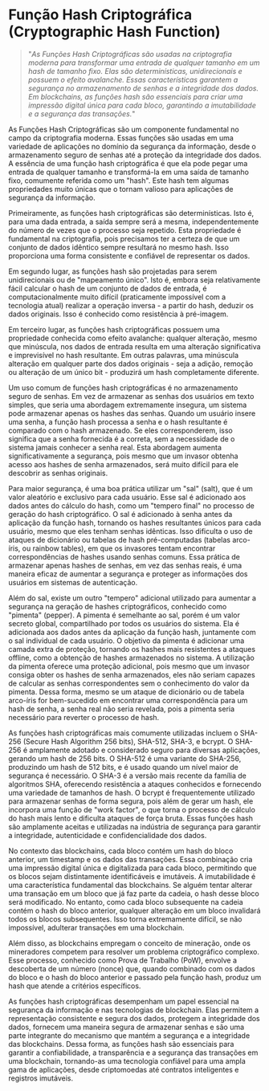 # Função Hash Criptográfica (Cryptographic Hash Function)

>"*As Funções Hash Criptográficas são usadas na criptografia moderna para transformar uma entrada de qualquer tamanho em um hash de tamanho fixo. Elas são determinísticas, unidirecionais e possuem o efeito avalanche. Essas características garantem a segurança no armazenamento de senhas e a integridade dos dados. Em blockchains, as funções hash são essenciais para criar uma impressão digital única para cada bloco, garantindo a imutabilidade e a segurança das transações.*"

As Funções Hash Criptográficas são um componente fundamental no campo da criptografia moderna. Essas funções são usadas em uma variedade de aplicações no domínio da segurança da informação, desde o armazenamento seguro de senhas até a proteção da integridade dos dados. A essência de uma função hash criptográfica é que ela pode pegar uma entrada de qualquer tamanho e transformá-la em uma saída de tamanho fixo, comumente referida como um "hash". Este hash tem algumas propriedades muito únicas que o tornam valioso para aplicações de segurança da informação.

Primeiramente, as funções hash criptográficas são determinísticas. Isto é, para uma dada entrada, a saída sempre será a mesma, independentemente do número de vezes que o processo seja repetido. Esta propriedade é fundamental na criptografia, pois precisamos ter a certeza de que um conjunto de dados idêntico sempre resultará no mesmo hash. Isso proporciona uma forma consistente e confiável de representar os dados.

Em segundo lugar, as funções hash são projetadas para serem unidirecionais ou de "mapeamento único". Isto é, embora seja relativamente fácil calcular o hash de um conjunto de dados de entrada, é computacionalmente muito difícil (praticamente impossível com a tecnologia atual) realizar a operação inversa - a partir do hash, deduzir os dados originais. Isso é conhecido como resistência à pré-imagem.

Em terceiro lugar, as funções hash criptográficas possuem uma propriedade conhecida como efeito avalanche: qualquer alteração, mesmo que minúscula, nos dados de entrada resulta em uma alteração significativa e imprevisível no hash resultante. Em outras palavras, uma minúscula alteração em qualquer parte dos dados originais - seja a adição, remoção ou alteração de um único bit - produzirá um hash completamente diferente.

Um uso comum de funções hash criptográficas é no armazenamento seguro de senhas. Em vez de armazenar as senhas dos usuários em texto simples, que seria uma abordagem extremamente insegura, um sistema pode armazenar apenas os hashes das senhas. Quando um usuário insere uma senha, a função hash processa a senha e o hash resultante é comparado com o hash armazenado. Se eles corresponderem, isso significa que a senha fornecida é a correta, sem a necessidade de o sistema jamais conhecer a senha real. Esta abordagem aumenta significativamente a segurança, pois mesmo que um invasor obtenha acesso aos hashes de senha armazenados, será muito difícil para ele descobrir as senhas originais.

Para maior segurança, é uma boa prática utilizar um "sal" (salt), que é um valor aleatório e exclusivo para cada usuário. Esse sal é adicionado aos dados antes do cálculo do hash, como um "tempero final" no processo de geração do hash criptográfico. O sal é adicionado à senha antes da aplicação da função hash, tornando os hashes resultantes únicos para cada usuário, mesmo que eles tenham senhas idênticas. Isso dificulta o uso de ataques de dicionário ou tabelas de hash pré-computadas (tabelas arco-íris, ou rainbow tables), em que os invasores tentam encontrar correspondências de hashes usando senhas comuns. Essa prática de armazenar apenas hashes de senhas, em vez das senhas reais, é uma maneira eficaz de aumentar a segurança e proteger as informações dos usuários em sistemas de autenticação.

Além do sal, existe um outro "tempero" adicional utilizado para aumentar a segurança na geração de hashes criptográficos, conhecido como "pimenta" (pepper). A pimenta é semelhante ao sal, porém é um valor secreto global, compartilhado por todos os usuários do sistema. Ela é adicionada aos dados antes da aplicação da função hash, juntamente com o sal individual de cada usuário. O objetivo da pimenta é adicionar uma camada extra de proteção, tornando os hashes mais resistentes a ataques offline, como a obtenção de hashes armazenados no sistema. A utilização da pimenta oferece uma proteção adicional, pois mesmo que um invasor consiga obter os hashes de senha armazenados, eles não seriam capazes de calcular as senhas correspondentes sem o conhecimento do valor da pimenta. Dessa forma, mesmo se um ataque de dicionário ou de tabela arco-íris for bem-sucedido em encontrar uma correspondência para um hash de senha, a senha real não seria revelada, pois a pimenta seria necessário para reverter o processo de hash.

As funções hash criptográficas mais comumente utilizadas incluem o SHA-256 (Secure Hash Algorithm 256 bits), SHA-512, SHA-3, e bcrypt. O SHA-256 é amplamente adotado e considerado seguro para diversas aplicações, gerando um hash de 256 bits. O SHA-512 é uma variante do SHA-256, produzindo um hash de 512 bits, e é usado quando um nível maior de segurança é necessário. O SHA-3 é a versão mais recente da família de algoritmos SHA, oferecendo resistência a ataques conhecidos e fornecendo uma variedade de tamanhos de hash. O bcrypt é frequentemente utilizado para armazenar senhas de forma segura, pois além de gerar um hash, ele incorpora uma função de "work factor", o que torna o processo de cálculo do hash mais lento e dificulta ataques de força bruta. Essas funções hash são amplamente aceitas e utilizadas na indústria de segurança para garantir a integridade, autenticidade e confidencialidade dos dados.

No contexto das blockchains, cada bloco contém um hash do bloco anterior, um timestamp e os dados das transações. Essa combinação cria uma impressão digital única e digitalizada para cada bloco, permitindo que os blocos sejam distintamente identificáveis e imutáveis. A imutabilidade é uma característica fundamental das blockchains. Se alguém tentar alterar uma transação em um bloco que já faz parte da cadeia, o hash desse bloco será modificado. No entanto, como cada bloco subsequente na cadeia contém o hash do bloco anterior, qualquer alteração em um bloco invalidará todos os blocos subsequentes. Isso torna extremamente difícil, se não impossível, adulterar transações em uma blockchain.

Além disso, as blockchains empregam o conceito de mineração, onde os mineradores competem para resolver um problema criptográfico complexo. Esse processo, conhecido como Prova de Trabalho (PoW), envolve a descoberta de um número (nonce) que, quando combinado com os dados do bloco e o hash do bloco anterior e passado pela função hash, produz um hash que atende a critérios específicos.

As funções hash criptográficas desempenham um papel essencial na segurança da informação e nas tecnologias de blockchain. Elas permitem a representação consistente e segura dos dados, protegem a integridade dos dados, fornecem uma maneira segura de armazenar senhas e são uma parte integrante do mecanismo que mantém a segurança e a integridade das blockchains. Dessa forma, as funções hash são essenciais para garantir a confiabilidade, a transparência e a segurança das transações em uma blockchain, tornando-as uma tecnologia confiável para uma ampla gama de aplicações, desde criptomoedas até contratos inteligentes e registros imutáveis.


